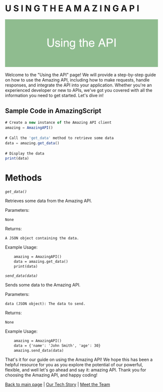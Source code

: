 # U S I N G    T H E    A M A Z I N G    A P I

![using-the-api](images/dummy_1600x500_ffffff_8FBC8F_using-the-api.png)

Welcome to the "Using the API" page! We will provide a step-by-step guide on how to use the Amazing API, including how to make requests, handle responses, and integrate the API into your application. Whether you're an experienced developer or new to APIs, we've got you covered with all the information you need to get started. Let's dive in!

## Sample Code in AmazingScript

```javascript
# Create a new instance of the Amazing API client
amazing = AmazingAPI()

# Call the 'get_data' method to retrieve some data
data = amazing.get_data()

# Display the data
print(data)
```
# Methods

*`get_data()`*

Retrieves some data from the Amazing API.

Parameters:

    None

Returns:

    A JSON object containing the data.

Example Usage:

        amazing = AmazingAPI()
        data = amazing.get_data()
        print(data)



*`send_data(data)`*

Sends some data to the Amazing API.

Parameters:

    data (JSON object): The data to send.

Returns:

    None

Example Usage:

        amazing = AmazingAPI()
        data = {'name': 'John Smith', 'age': 30}
        amazing.send_data(data)


That's it for our guide on using the Amazing API! We hope this has been a helpful resource for you as you explore the potential of our powerful, flexible, and well let's go ahead and say it: amazing API. Thank you for choosing the Amazing API, and happy coding!

[Back to main page](README.md) | [Our Tech Story](OUR_TECH_STORY.md) | [Meet the Team](MEET_THE_TEAM.md)
